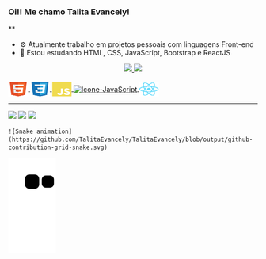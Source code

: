 ### Oi!! Me chamo Talita Evancely!


**

- ⚙ Atualmente trabalho em projetos pessoais com linguagens Front-end
- 🌱 Estou estudando HTML, CSS, JavaScript, Bootstrap e ReactJS

<div align="center">
  <a href="https://github.com/TalitaEvancely">
  <img height="180em" src="https://github-readme-stats.vercel.app/api?username=TalitaEvancely&show_icons=true&theme=highcontrast&include_all_commits=true&count_private=true"/>
  <img height="180em" src="https://github-readme-stats.vercel.app/api/top-langs/?username=TalitaEvancely&layout=compact&langs_count=7&theme=highcontrast"/>
</div>
  <div style="display: inline_block"><br>
   <img align="center" alt="Icone-HTML" height="30" width="40" src="https://raw.githubusercontent.com/devicons/devicon/master/icons/html5/html5-original.svg">
  <img align="center" alt="Icone-CSS" height="30" width="40" src="https://raw.githubusercontent.com/devicons/devicon/master/icons/css3/css3-original.svg">
  <img align="center" alt="Icone-JavaScript" height="30" width="40" src="https://raw.githubusercontent.com/devicons/devicon/master/icons/javascript/javascript-plain.svg">
 <img align="center" alt="Icone-JavaScript" height="30" width="40" src="https://raw.githubusercontent.com/jmnote/z-icons/master/svg/bootstrap.svg">  
 <img align="center" alt="Icone-React" height="30" width="40" src="https://raw.githubusercontent.com/devicons/devicon/master/icons/react/react-original.svg">
</div>
  <hr>
  <div> 
    <a href="https://www.instagram.com/talitaevancely/" target="_blank"><img src="https://img.shields.io/badge/-Instagram-%23E4405F?style=for-the-badge&logo=instagram&logoColor=white" target="_blank"></a>
 	<a href = "mailto:evancely@gmail.com"><img src="https://img.shields.io/badge/-Gmail-%23333?style=for-the-badge&logo=gmail&logoColor=white" target="_blank"></a>
  <a href="https://www.linkedin.com/in/talita-evancely-3595a057/" target="_blank"><img src="https://img.shields.io/badge/-LinkedIn-%230077B5?style=for-the-badge&logo=linkedin&logoColor=white" target="_blank"></a> 
    
    ![Snake animation](https://github.com/TalitaEvancely/TalitaEvancely/blob/output/github-contribution-grid-snake.svg)
    
 </div>
  
   ![Snake animation](https://github.com/TalitaEvancely/TalitaEvancely/blob/output/github-contribution-grid-snake.svg)

  


